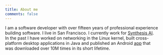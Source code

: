 ```yaml
---
title: About me
comments: false
---
```


I am a software developer with over fifteen years of professional experience
building software. I live in San Francisco. I currently work for
[Synthesis AI](https://synthesis.ai). In the past I have worked on networking in the Linux
kernel, built cross-platform desktop applications in Java and published an
Android [app](http://github.com/svrana/Viz) that was downloaded over 10M times
in its short lifetime.

